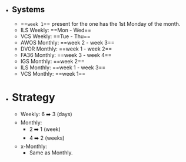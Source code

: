 - ## Systems
	- ==`week 1`== present for the one has the 1st Monday of the month.
	- ILS Weekly: ==Mon - Wed==
	- VCS Weekly: ==Tue - Thu==
	- AWOS Monthly: ==week 2 - week 3==
	- DVOR Monthly: ==week 1 - week 2==
	- FA36 Monthly: ==week 3 - week 4==
	- IGS Monthly: ==week 2==
	- ILS Monthly: ==week 1 - week 3==
	- VCS Monthly: ==week 1==
- # Strategy
	- Weekly: 6 ➡️ 3 (days)
	- Monthly:
		- 2 ➡️ 1 (week)
		- 4 ➡️ 2 (weeks)
	- x-Monthly:
		- Same as Monthly.